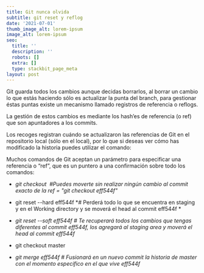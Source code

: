 ```yaml
---
title: Git nunca olvida
subtitle: git reset y reflog
date: '2021-07-01'
thumb_image_alt: lorem-ipsum
image_alt: lorem-ipsum
seo:
  title: ''
  description: ''
  robots: []
  extra: []
  type: stackbit_page_meta
layout: post
---
```

Git guarda todos los cambios aunque decidas borrarlos, al borrar un cambio lo que estás haciendo sólo es actualizar la punta del branch, para gestionar éstas puntas existe un mecanismo llamado registros de referencia o reflogs.

La gestión de estos cambios es mediante los hash’es de referencia (o ref) que son apuntadores a los commits.

Los recoges registran cuándo se actualizaron las referencias de Git en el repositorio local (sólo en el local), por lo que si deseas ver cómo has modificado la historia puedes utilizar el comando:

Muchos comandos de Git aceptan un parámetro para especificar una referencia o “ref”, que es un puntero a una confirmación sobre todo los comandos:

*   *git checkout  #Puedes moverte sin realizar ningún cambio al commit exacto de la ref = "git checkout eff544f"*

<!---->

*   git reset --hard eff544f \*# Perderá todo lo que se encuentra en staging y en el Working directory y se moverá el head al commit eff544f
    \*

*   *git reset --soft eff544f # Te recuperará todos los cambios que tengas diferentes al commit eff544f, los agregará al staging area y moverá el head al commit eff544f*

<!---->

*   git checkout master


*   *git merge eff544f # Fusionará en un nuevo commit la historia de master con el momento específico en el que vive eff544f*
